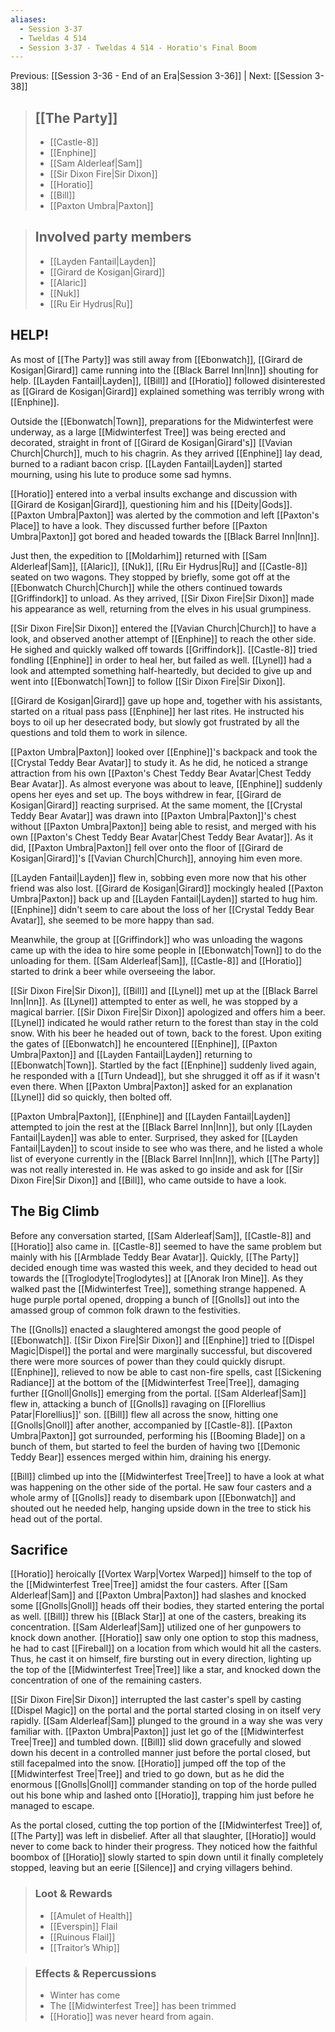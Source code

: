 ```yaml
---
aliases:
  - Session 3-37
  - Tweldas 4 514
  - Session 3-37 - Tweldas 4 514 - Horatio's Final Boom
---
```

Previous: [[Session 3-36 - End of an Era|Session 3-36]] | Next: [[Session 3-38]]

> ## [[The Party]]
>
> - [[Castle-8]]
> - [[Enphine]]
> - [[Sam Alderleaf|Sam]]
> - [[Sir Dixon Fire|Sir Dixon]]
> - [[Horatio]]
> - [[Bill]]
> - [[Paxton Umbra|Paxton]]

> ## Involved party members
>
> - [[Layden Fantail|Layden]]
> - [[Girard de Kosigan|Girard]]
> - [[Alaric]]
> - [[Nuk]]
> - [[Ru Eir Hydrus|Ru]]

## HELP!
As most of [[The Party]] was still away from [[Ebonwatch]], [[Girard de Kosigan|Girard]] came running into the [[Black Barrel Inn|Inn]] shouting for help. [[Layden Fantail|Layden]], [[Bill]] and [[Horatio]] followed disinterested as [[Girard de Kosigan|Girard]] explained something was terribly wrong with [[Enphine]].

Outside the [[Ebonwatch|Town]], preparations for the Midwinterfest were underway, as a large [[Midwinterfest Tree]] was being erected and decorated, straight in front of [[Girard de Kosigan|Girard's]] [[Vavian Church|Church]], much to his chagrin. As they arrived [[Enphine]] lay dead, burned to a radiant bacon crisp. [[Layden Fantail|Layden]] started mourning, using his lute to produce some sad hymns.

[[Horatio]] entered into a verbal insults exchange and discussion with [[Girard de Kosigan|Girard]], questioning him and his [[Deity|Gods]]. [[Paxton Umbra|Paxton]] was alerted by the commotion and left [[Paxton's Place]] to have a look. They discussed further before [[Paxton Umbra|Paxton]] got bored and headed towards the [[Black Barrel Inn|Inn]].

Just then, the expedition to [[Moldarhim]] returned with [[Sam Alderleaf|Sam]], [[Alaric]], [[Nuk]], [[Ru Eir Hydrus|Ru]] and [[Castle-8]] seated on two wagons. They stopped by briefly, some got off at the [[Ebonwatch Church|Church]] while the others continued towards [[Griffindork]] to unload. As they arrived, [[Sir Dixon Fire|Sir Dixon]] made his appearance as well, returning from the elves in his usual grumpiness.

[[Sir Dixon Fire|Sir Dixon]] entered the [[Vavian Church|Church]] to have a look, and observed another attempt of [[Enphine]] to reach the other side. He sighed and quickly walked off towards [[Griffindork]]. [[Castle-8]] tried fondling [[Enphine]] in order to heal her, but failed as well. [[Lynel]] had a look and attempted something half-heartedly, but decided to give up and went into [[Ebonwatch|Town]] to follow [[Sir Dixon Fire|Sir Dixon]].

[[Girard de Kosigan|Girard]] gave up hope and, together with his assistants, started on a ritual pass pass [[Enphine]] her last rites. He instructed his boys to oil up her desecrated body, but slowly got frustrated by all the questions and told them to work in silence.

[[Paxton Umbra|Paxton]] looked over [[Enphine]]'s backpack and took the [[Crystal Teddy Bear Avatar]] to study it. As he did, he noticed a strange attraction from his own [[Paxton's Chest Teddy Bear Avatar|Chest Teddy Bear Avatar]]. As almost everyone was about to leave, [[Enphine]] suddenly opens her eyes and set up. The boys withdrew in fear, [[Girard de Kosigan|Girard]] reacting surprised. At the same moment, the [[Crystal Teddy Bear Avatar]] was drawn into [[Paxton Umbra|Paxton]]'s chest without [[Paxton Umbra|Paxton]] being able to resist, and merged with his own [[Paxton's Chest Teddy Bear Avatar|Chest Teddy Bear Avatar]]. As it did, [[Paxton Umbra|Paxton]] fell over onto the floor of [[Girard de Kosigan|Girard]]'s [[Vavian Church|Church]], annoying him even more.

[[Layden Fantail|Layden]] flew in, sobbing even more now that his other friend was also lost. [[Girard de Kosigan|Girard]] mockingly healed [[Paxton Umbra|Paxton]] back up and [[Layden Fantail|Layden]] started to hug him. [[Enphine]] didn't seem to care about the loss of her [[Crystal Teddy Bear Avatar]], she seemed to be more happy than sad.

Meanwhile, the group at [[Griffindork]] who was unloading the wagons came up with the idea to hire some people in [[Ebonwatch|Town]] to do the unloading for them. [[Sam Alderleaf|Sam]], [[Castle-8]] and [[Horatio]] started to drink a beer while overseeing the labor.

[[Sir Dixon Fire|Sir Dixon]], [[Bill]] and [[Lynel]] met up at the [[Black Barrel Inn|Inn]]. As [[Lynel]] attempted to enter as well, he was stopped by a magical barrier. [[Sir Dixon Fire|Sir Dixon]] apologized and offers him a beer. [[Lynel]] indicated he would rather return to the forest than stay in the cold snow. With his beer he headed out of town, back to the forest. Upon exiting the gates of [[Ebonwatch]] he encountered [[Enphine]], [[Paxton Umbra|Paxton]] and [[Layden Fantail|Layden]] returning to [[Ebonwatch|Town]]. Startled by the fact [[Enphine]] suddenly lived again, he responded with a [[Turn Undead]], but she shrugged it off as if it wasn't even there. When [[Paxton Umbra|Paxton]] asked for an explanation [[Lynel]] did so quickly, then bolted off.

[[Paxton Umbra|Paxton]], [[Enphine]] and [[Layden Fantail|Layden]] attempted to join the rest at the [[Black Barrel Inn|Inn]], but only [[Layden Fantail|Layden]] was able to enter. Surprised, they asked for [[Layden Fantail|Layden]] to scout inside to see who was there, and he listed a whole list of everyone currently in the [[Black Barrel Inn|Inn]], which [[The Party]] was not really interested in. He was asked to go inside and ask for [[Sir Dixon Fire|Sir Dixon]] and [[Bill]], who came outside to have a look.
## The Big Climb
Before any conversation started, [[Sam Alderleaf|Sam]], [[Castle-8]] and [[Horatio]] also came in. [[Castle-8]] seemed to have the same problem but mainly with his [[Armblade Teddy Bear Avatar]]. Quickly, [[The Party]] decided enough time was wasted this week, and they decided to head out towards the [[Troglodyte|Troglodytes]] at [[Anorak Iron Mine]]. As they walked past the [[Midwinterfest Tree]], something strange happened. A huge purple portal opened, dropping a bunch of [[Gnolls]] out into the amassed group of common folk drawn to the festivities.

The [[Gnolls]] enacted a slaughtered amongst the good people of [[Ebonwatch]]. [[Sir Dixon Fire|Sir Dixon]] and [[Enphine]] tried to [[Dispel Magic|Dispel]] the portal and were marginally successful, but discovered there were more sources of power than they could quickly disrupt. [[Enphine]], relieved to now be able to cast non-fire spells, cast [[Sickening Radiance]] at the bottom of the [[Midwinterfest Tree|Tree]], damaging further [[Gnoll|Gnolls]] emerging from the portal. [[Sam Alderleaf|Sam]] flew in, attacking a bunch of [[Gnolls]] ravaging on [[Florellius Patar|Florellius]]' son. [[Bill]] flew all across the snow, hitting one [[Gnolls|Gnoll]] after another, accompanied by [[Castle-8]]. [[Paxton Umbra|Paxton]] got surrounded, performing his [[Booming Blade]] on a bunch of them, but started to feel the burden of having two [[Demonic Teddy Bear]] essences merged within him, draining his energy.

[[Bill]] climbed up into the [[Midwinterfest Tree|Tree]] to have a look at what was happening on the other side of the portal. He saw four casters and a whole army of [[Gnolls]] ready to disembark upon [[Ebonwatch]] and shouted out he needed help, hanging upside down in the tree to stick his head out of the portal.

## Sacrifice
[[Horatio]] heroically [[Vortex Warp|Vortex Warped]] himself to the top of the [[Midwinterfest Tree|Tree]] amidst the four casters. After [[Sam Alderleaf|Sam]] and [[Paxton Umbra|Paxton]] had slashes and knocked some [[Gnolls|Gnoll]] heads off their bodies, they started entering the portal as well. [[Bill]] threw his [[Black Star]] at one of the casters, breaking its concentration. [[Sam Alderleaf|Sam]] utilized one of her gunpowers to knock down another.  [[Horatio]] saw only one option to stop this madness, he had to cast [[Fireball]] on a location from which would hit all the casters. Thus, he cast it on himself, fire bursting out in every direction, lighting up the top of the [[Midwinterfest Tree|Tree]] like a star, and knocked down the concentration of one of the remaining casters.

[[Sir Dixon Fire|Sir Dixon]] interrupted the last caster's spell by casting [[Dispel Magic]] on the portal and the portal started closing in on itself very rapidly. [[Sam Alderleaf|Sam]] plunged to the ground in a way she was very familiar with. [[Paxton Umbra|Paxton]] just let go of the [[Midwinterfest Tree|Tree]] and tumbled down. [[Bill]] slid down gracefully and slowed down his decent in a controlled manner just before the portal closed, but still facepalmed into the snow. [[Horatio]] jumped off the top of the [[Midwinterfest Tree|Tree]] and tried to go down, but as he did the enormous [[Gnolls|Gnoll]] commander standing on top of the horde pulled out his bone whip and lashed onto [[Horatio]], trapping him just before he managed to escape.

As the portal closed, cutting the top portion of the [[Midwinterfest Tree]] of, [[The Party]] was left in disbelief. After all that slaughter, [[Horatio]] would never to come back to hinder their progress. They noticed how the faithful boombox of [[Horatio]] slowly started to spin down until it finally completely stopped, leaving but an eerie [[Silence]] and crying villagers behind.

> ### Loot & Rewards
>
> - [[Amulet of Health]]
> - [[Everspin]] Flail
> - [[Ruinous Flail]]
> - [[Traitor’s Whip]]

> ### Effects & Repercussions
>
> - Winter has come
> - The [[Midwinterfest Tree]] has been trimmed
> - [[Horatio]] was never heard from again.
